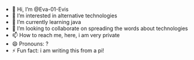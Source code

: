 - 👋 Hi, I’m @Eva-01-Evis
- 👀 I’m interested in alternative technologies
- 🌱 I’m currently learning java
- 💞️ I’m looking to collaborate on spreading the words about technologies
- 📫 How to reach me, here, i am very private
- 😄 Pronouns: ?
- ⚡ Fun fact: i am writing this from a pi! 

<!---
Eva-01-Evis/Eva-01-Evis is a ✨ special ✨ repository because its `README.md` (this file) appears on your GitHub profile.
You can click the Preview link to take a look at your changes.
--->
